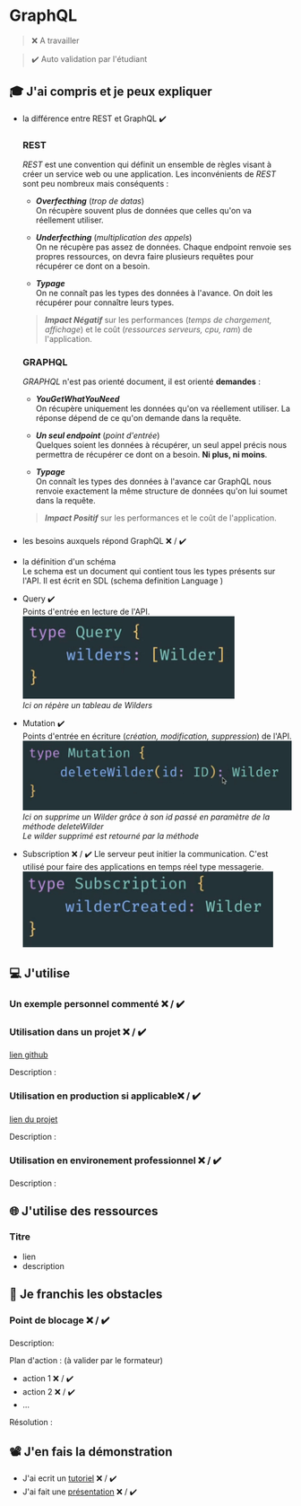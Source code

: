 # GraphQL

> ❌ A travailler

> ✔️ Auto validation par l'étudiant

## 🎓 J'ai compris et je peux expliquer

- la différence entre REST et GraphQL ✔️
    ### REST
    _REST_ est une convention qui définit un ensemble de règles visant à créer un service web ou une application.  Les inconvénients de _REST_ sont peu nombreux mais conséquents :

    - ***Overfecthing*** (_trop de datas_)  
    On récupère souvent plus de données que celles qu'on va réellement utiliser. 

    - ***Underfecthing*** (_multiplication des appels_)  
    On ne récupère pas assez de données. Chaque endpoint renvoie ses propres ressources, on devra faire plusieurs requêtes pour récupérer ce dont on a besoin.  

    - ***Typage***  
    On ne connaît pas les types des données à l'avance. On doit les récupérer pour connaître leurs types.
  
    > ***Impact Négatif*** sur les performances (_temps de chargement, affichage_) et le coût (_ressources serveurs, cpu, ram_) de l'application.
    ###
      
    ### GRAPHQL
    _GRAPHQL_ n'est pas orienté document, il est orienté **demandes** :

    - ***YouGetWhatYouNeed***  
    On récupère uniquement les données qu'on va réellement utiliser. La réponse dépend de ce qu'on demande dans la requête.  

    - ***Un seul endpoint*** (_point d'entrée_)   
    Quelques soient les données à récupérer, un seul appel précis nous permettra de récupérer ce dont on a besoin. **Ni plus, ni moins**.  

    - ***Typage***  
    On connaît les types des données à l'avance car GraphQL nous renvoie exactement la même structure de données qu'on lui soumet dans la requête.

    > ***Impact Positif*** sur les performances et le coût de l'application.
    ###  

- les besoins auxquels répond GraphQL ❌ / ✔️  

- la définition d'un schéma  
Le schema est un document qui contient tous les types présents sur l'API. Il est écrit en SDL (schema definition Language )

- Query ✔️  
    Points d'entrée en lecture de l'API.  
    ![Logo](./Assets/GraphQL/typeQuery.PNG)  
    _Ici on répère un tableau de Wilders_  
    
- Mutation ✔️  
    Points d'entrée en écriture (_création, modification, suppression_) de l'API.  
    ![Logo](./Assets/GraphQL/typeMutation.PNG)  
    _Ici on supprime un Wilder grâce à son id passé en paramètre de la méthode deleteWilder_  
    _Le wilder supprimé est retourné par la méthode_  

- Subscription ❌ / ✔️
    Lle serveur peut initier la communication. C'est utilisé pour faire des applications en temps réel type messagerie.  
    ![Logo](./Assets/GraphQL/typeSub.PNG)  

## 💻 J'utilise

### Un exemple personnel commenté ❌ / ✔️

### Utilisation dans un projet ❌ / ✔️

[lien github](...)

Description :

### Utilisation en production si applicable❌ / ✔️

[lien du projet](...)

Description :

### Utilisation en environement professionnel ❌ / ✔️

Description :

## 🌐 J'utilise des ressources

### Titre

- lien
- description

## 🚧 Je franchis les obstacles

### Point de blocage ❌ / ✔️

Description:

Plan d'action : (à valider par le formateur)

- action 1 ❌ / ✔️
- action 2 ❌ / ✔️
- ...

Résolution :

## 📽️ J'en fais la démonstration

- J'ai ecrit un [tutoriel](...) ❌ / ✔️
- J'ai fait une [présentation](...) ❌ / ✔️

